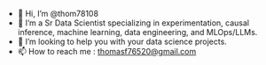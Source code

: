 - 👋 Hi, I’m @thom78108
- 👀 I’m a Sr Data Scientist specializing in experimentation, causal inference, machine learning, data engineering, and MLOps/LLMs.
- 💞️ I’m looking to help you with your data science projects.
- 📫 How to reach me : thomasf76520@gmail.com

<!---
thom78108/thom78108 is a ✨ special ✨ repository because its `README.md` (this file) appears on your GitHub profile.
You can click the Preview link to take a look at your changes.
--->
